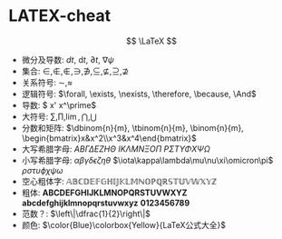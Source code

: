 # LATEX-cheat
$$
	\LaTeX
$$
- 微分及导数: $dt,\ \mathrm{d}t,\ \partial t,\ \nabla\psi$
- 集合: $\in, \notin, \not\in, \ni, \not\ni, \subseteq, \nsubseteq, \supseteq, \nsupseteq$
- 关系符号: $\sim, \approx$
- 逻辑符号: $\forall, \exists, \nexists, \therefore, \because, \And$
- 导数: $ x' x^\prime$
- 大符号: $\sum, \prod, \lim, \bigcap, \bigcup$
- 分数和矩阵: $\dbinom{n}{m}, \tbinom{n}{m}, \binom{n}{m}, \begin{bmatrix}x&x^2\\x^3&x^4\end{bmatrix}$
- 大写希腊字母: 
	$A B\Gamma\Delta EZH\Theta$
	$IK\Lambda MN\Xi O\Pi$
	$P\Sigma T\Upsilon\Phi X\Psi\Omega$
- 小写希腊字母: 
	$\alpha\beta\gamma\delta\epsilon\zeta\eta\theta$
	$\iota\kappa\lambda\mu\nu\xi\omicron\pi$
	$\rho\sigma\tau\upsilon\phi\chi\psi\omega$
- 空心粗体字: $\mathbb{ABCDEFGHIJKLMNOPQRSTUVWXYZ}$
- 粗体: 
	$\mathbf{ABCDEFGHIJKLMNOPQRSTUVWXYZ}$  
	$\mathbf{abcdefghijklmnopqrstuvwxyz}$
	$\mathbf{0123456789}$
- 范数？: $\left\|\dfrac{1}{2}\right\|$
- 颜色: $\color{Blue}\colorbox{Yellow}{LaTeX公式大全}$